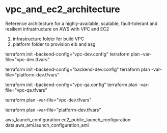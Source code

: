 # vpc_and_ec2_architecture

Reference architecture for a highly-available, scalable,
fault-tolerant and resilient infrastructure on AWS with VPC and EC2

1. infrastructure folder for build VPC
2. platform folder to provision elb and asg



terraform init -backend-config="vpc-dev.config"
terraform plan -var-file="vpc-dev.tfvars"
 

terraform init -backend-config="backend-dev.config"
terraform plan -var-file="platform-dev.tfvars"


terraform init -backend-config="vpc-qa.config"
terraform plan -var-file="vpc-qa.tfvars"

terraform plan -var-file="vpc-dev.tfvars"

terraform plan -var-file="platform-dev.tfvars"



aws_launch_configuration.ec2_public_launch_configuration
data.aws_ami.launch_configuration_ami